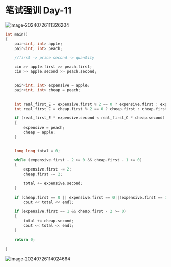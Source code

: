 # 笔试强训 Day-11

![image-20240726111326204](C:\Users\30780\AppData\Roaming\Typora\typora-user-images\image-20240726111326204.png)



```c++
int main()
{
    pair<int, int> apple;
    pair<int, int> peach;

    //first -> price second -> quantity

    cin >> apple.first >> peach.first;
    cin >> apple.second >> peach.second;


    pair<int, int> expensive = apple;
    pair<int, int> cheap = peach;
 

    int real_first_E = expensive.first % 2 == 0 ? expensive.first : expensive.first - 1;
    int real_first_C = cheap.first % 2 == 0 ? cheap.first : cheap.first - 1;

    if (real_first_E * expensive.second < real_first_C * cheap.second)
    {
        expensive = peach;
        cheap = apple;
    }


    long long total = 0;

    while (expensive.first - 2 >= 0 && cheap.first - 1 >= 0)
    {
        expensive.first -= 2;
        cheap.first -= 2;

        total += expensive.second;
    }

    if (cheap.first == 0 || expensive.first == 0||(expensive.first == 1 && cheap.first==1))
        cout << total << endl;

    if (expensive.first == 1 && cheap.first - 2 >= 0)
    {
        total += cheap.second;
        cout << total << endl;
    }
   
    return 0;

}
```

![image-20240726114024664](C:\Users\30780\AppData\Roaming\Typora\typora-user-images\image-20240726114024664.png)